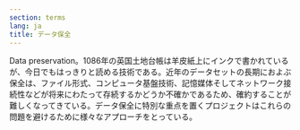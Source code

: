 ```yaml
---
section: terms
lang: ja
title: データ保全
---
```


Data preservation。1086年の英国土地台帳は羊皮紙上にインクで書かれているが、今日でもはっきりと読める技術である。近年のデータセットの長期におよぶ保全は、ファイル形式、コンピュータ基盤技術、記憶媒体そしてネットワーク接続性などが将来にわたって存続するかどうか不確かであるため、確約することが難しくなってきている。データ保全に特別な重点を置くプロジェクトはこれらの問題を避けるために様々なアプローチをとっている。
